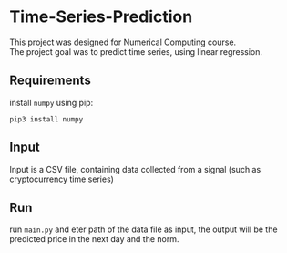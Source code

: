 # Time-Series-Prediction
This project was designed for Numerical Computing course.
</br> The project goal was to predict time series, using linear regression.

## Requirements
install `numpy` using pip:
```
pip3 install numpy
```

## Input
Input is a CSV file, containing data collected from a signal (such as cryptocurrency time series)

## Run
run `main.py` and eter path of the data file as input, the output will be the predicted price in the next day and the norm.

